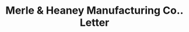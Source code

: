 ---
doi: 10.7916/D8KS83JP
date_other: '1902'
date_other_textual: '1902'
form: correspondence
genre:
- Letters (correspondence)
name:
- Merle & Heaney Manufacturing Co.
object_in_context_url: https://biggert.cul.columbia.edu/items/view/ave_biggert_00224
subject_hierarchical_geographic:
- Chicago, Illinois, United States
subject_name:
- Merle & Heaney Manufacturing Co.
title: Merle & Heaney Manufacturing Co.. Letter
sort_title: Merle & Heaney Manufacturing Co.. Letter
call_number: ave_biggert_00224
coordinates:
- 41.83694444444445,-87.68472222222222
pid: ave_biggert_00224
identifiers: ave_biggert_00224
thumbnail: https://derivativo-3.library.columbia.edu/iiif/2/ldpd:345211/full/!256,256/0/native.jpg
permalink: "/items/ave_biggert_00224/"
layout: iiif-image-page
---